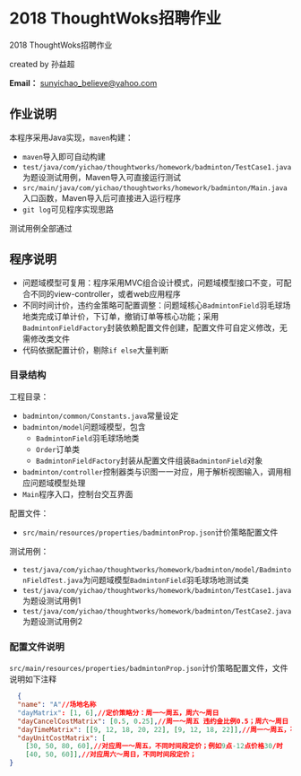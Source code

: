 # 2018 ThoughtWoks招聘作业

2018 ThoughtWoks招聘作业

created by 孙益超

**Email：**     [sunyichao_believe@yahoo.com](mailto:sunyichao_believe@yahoo.com)

## 作业说明

本程序采用Java实现，`maven`构建：

* `maven`导入即可自动构建
* `test/java/com/yichao/thoughtworks/homework/badminton/TestCase1.java`为题设测试用例，Maven导入可直接运行测试
* `src/main/java/com/yichao/thoughtworks/homework/badminton/Main.java `入口函数，Maven导入后可直接进入运行程序
* `git log`可见程序实现思路

测试用例全部通过

## 程序说明

* 问题域模型可复用：程序采用MVC组合设计模式，问题域模型接口不变，可配合不同的view-controller，或者web应用程序
* 不同时间计价，违约金策略可配置调整：问题域核心`BadmintonField`羽毛球场地类完成订单计价，下订单，撤销订单等核心功能；采用`BadmintonFieldFactory`封装依赖配置文件创建，配置文件可自定义修改，无需修改类文件
* 代码依据配置计价，剔除`if else`大量判断

###	目录结构

工程目录：

* `badminton/common/Constants.java`常量设定
* `badminton/model`问题域模型，包含
  * `BadmintonField`羽毛球场地类
  * `Order`订单类
  * `BadmintonFieldFactory`封装从配置文件组装`BadmintonField`对象
* `badminton/controller`控制器类与识图一一对应，用于解析视图输入，调用相应问题域模型处理
* `Main`程序入口，控制台交互界面

配置文件：

* `src/main/resources/properties/badmintonProp.json`计价策略配置文件

测试用例：

* `test/java/com/yichao/thoughtworks/homework/badminton/model/BadmintonFieldTest.java`为问题域模型`BadmintonField`羽毛球场地测试类
* `test/java/com/yichao/thoughtworks/homework/badminton/TestCase1.java`为题设测试用例1
* `test/java/com/yichao/thoughtworks/homework/badminton/TestCase2.java`为题设测试用例2

###	配置文件说明

`src/main/resources/properties/badmintonProp.json`计价策略配置文件，文件说明如下注释

```json
  {
  "name": "A"//场地名称
  "dayMatrix": [1, 6],//定价策略分：周一～周五，周六～周日
  "dayCancelCostMatrix": [0.5, 0.25],//周一～周五 违约金比例0.5；周六～周日 违约金比例0.25
  "dayTimeMatrix": [[9, 12, 18, 20, 22], [9, 12, 18, 22]],//周一～周五，不同计价时间段9点-12点，12点-18点，18点-20点
  "dayUnitCostMatrix": [
    [30, 50, 80, 60],//对应周一～周五，不同时间段定价；例如9点-12点价格30/时
    [40, 50, 60]],//对应周六～周日，不同时间段定价；
}
```

